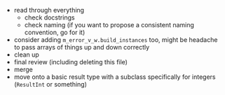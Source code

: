 - read through everything
    - check docstrings
    - check naming (if you want to propose a consistent naming convention, go for it)
- consider adding `m_error_v_w.build_instances` too, might be headache to pass arrays of things up and down correctly
- clean up
- final review (including deleting this file)
- merge
- move onto a basic result type with a subclass specifically for integers (`ResultInt` or something)
